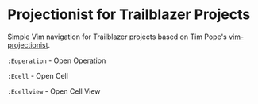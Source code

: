 # Projectionist for Trailblazer Projects
Simple Vim navigation for Trailblazer projects based on Tim Pope's [vim-projectionist](https://github.com/tpope/vim-projectionist).

`:Eoperation` - Open Operation

`:Ecell` - Open Cell

`:Ecellview` - Open Cell View

